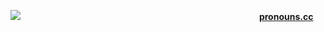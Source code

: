 ![](https://64.media.tumblr.com/645475bb6a177689c4e19a3905c26c06/58f4194fa81ca64d-35/s2048x3072/23a6cf2b7bb4bef4cd8a087a707ab35dfc6415fa.pnj)
                           [**pronouns.cc**](https://pronouns.cc/rotten-hound)
